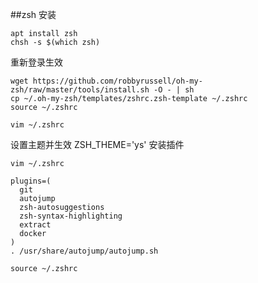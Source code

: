 ##zsh 安装
```
apt install zsh
chsh -s $(which zsh)
```
重新登录生效

```
wget https://github.com/robbyrussell/oh-my-zsh/raw/master/tools/install.sh -O - | sh
cp ~/.oh-my-zsh/templates/zshrc.zsh-template ~/.zshrc
source ~/.zshrc

vim ~/.zshrc
```
设置主题并生效 ZSH_THEME='ys'
安装插件


```
vim ~/.zshrc

plugins=(
  git
  autojump 
  zsh-autosuggestions
  zsh-syntax-highlighting
  extract
  docker
)
. /usr/share/autojump/autojump.sh

source ~/.zshrc
```

